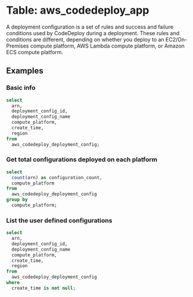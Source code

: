 # Table: aws_codedeploy_app

A deployment configuration is a set of rules and success and failure conditions used by CodeDeploy during a deployment. These rules and conditions are different, depending on whether you deploy to an EC2/On-Premises compute platform, AWS Lambda compute platform, or Amazon ECS compute platform.

## Examples

### Basic info

```sql
select
  arn,
  deployment_config_id,
  deployment_config_name
  compute_platform,
  create_time,
  region
from
  aws_codedeploy_deployment_config;
```

### Get total configurations deployed on each platform

```sql
select
  count(arn) as configuration_count,
  compute_platform
from
  aws_codedeploy_deployment_config
group by
  compute_platform;
```

### List the user defined configurations

```sql
select
  arn,
  deployment_config_id,
  deployment_config_name
  compute_platform,
  create_time,
  region
from
  aws_codedeploy_deployment_config
where
  create_time is not null;
```

